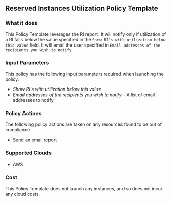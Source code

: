 ## Reserved Instances Utilization Policy Template

### What it does

This Policy Template leverages the RI report. It will notify only if utilization of a RI falls below the value specified in the `Show RI's with utilization below this value` field. It will email the user specified in `Email addresses of the recipients you wish to notify`

### Input Parameters

This policy has the following input parameters required when launching the policy.

- *Show RI's with utilization below this value*
- *Email addresses of the recipients you wish to notify* - A list of email addresses to notify

### Policy Actions

The following policy actions are taken on any resources found to be out of compliance.

- Send an email report

### Supported Clouds

- AWS

### Cost

This Policy Template does not launch any instances, and so does not incur any cloud costs.
